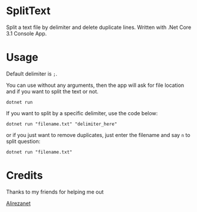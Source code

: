 # SplitText
Split a text file by delimiter and delete duplicate lines. Written with .Net Core 3.1 Console App.


# Usage
Default delimiter is `;`.

You can use without any arguments, then the app will ask for file location and if you want to split the text or not.

`dotnet run`

If you want to split by a specific delimiter, use the code below:

`dotnet run "filename.txt" "delimiter_here"`

or if you just want to remove duplicates, just enter the filename and say `n` to split question:

`dotnet run "filename.txt"`

# Credits
Thanks to my friends for helping me out

[Alirezanet](https://github.com/Alirezanet)
